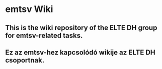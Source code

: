 # emtsv Wiki

## This is the wiki repository of the ELTE DH group for emtsv-related tasks.

## Ez az emtsv-hez kapcsolódó wikije az ELTE DH csoportnak.

